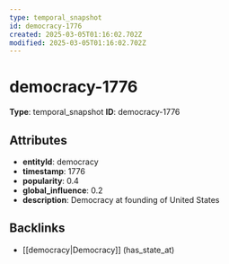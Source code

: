```yaml
---
type: temporal_snapshot
id: democracy-1776
created: 2025-03-05T01:16:02.702Z
modified: 2025-03-05T01:16:02.702Z
---
```


# democracy-1776

**Type**: temporal_snapshot
**ID**: democracy-1776

## Attributes

- **entityId**: democracy
- **timestamp**: 1776
- **popularity**: 0.4
- **global_influence**: 0.2
- **description**: Democracy at founding of United States

## Backlinks

- [[democracy|Democracy]] (has_state_at)

